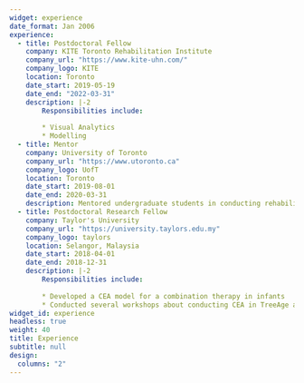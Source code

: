 ```yaml
---
widget: experience
date_format: Jan 2006
experience:
  - title: Postdoctoral Fellow
    company: KITE Toronto Rehabilitation Institute
    company_url: "https://www.kite-uhn.com/"
    company_logo: KITE
    location: Toronto
    date_start: 2019-05-19
    date_end: "2022-03-31"
    description: |-2
        Responsibilities include:
        
        * Visual Analytics
        * Modelling
  - title: Mentor
    company: University of Toronto
    company_url: "https://www.utoronto.ca"
    company_logo: UofT
    location: Toronto
    date_start: 2019-08-01
    date_end: 2020-03-31
    description: Mentored undergraduate students in conducting rehabilitation research.
  - title: Postdoctoral Research Fellow
    company: Taylor's University
    company_url: "https://university.taylors.edu.my"
    company_logo: taylors
    location: Selangor, Malaysia
    date_start: 2018-04-01
    date_end: 2018-12-31
    description: |-2
        Responsibilities include:
        
        * Developed a CEA model for a combination therapy in infants
        * Conducted several workshops about conducting CEA in TreeAge and statistical modelling using Stata and SPSS
widget_id: experience
headless: true
weight: 40
title: Experience
subtitle: null
design:
  columns: "2"
---
```

